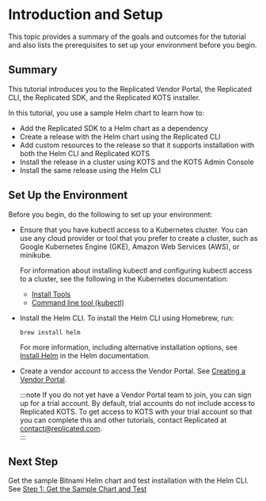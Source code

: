 # Introduction and Setup

This topic provides a summary of the goals and outcomes for the tutorial and also lists the prerequisites to set up your environment before you begin.

## Summary

This tutorial introduces you to the Replicated Vendor Portal, the Replicated CLI, the Replicated SDK, and the Replicated KOTS installer.

In this tutorial, you use a sample Helm chart to learn how to:

* Add the Replicated SDK to a Helm chart as a dependency
* Create a release with the Helm chart using the Replicated CLI
* Add custom resources to the release so that it supports installation with both the Helm CLI and Replicated KOTS
* Install the release in a cluster using KOTS and the KOTS Admin Console
* Install the same release using the Helm CLI

## Set Up the Environment

Before you begin, do the following to set up your environment:

* Ensure that you have kubectl access to a Kubernetes cluster. You can use any cloud provider or tool that you prefer to create a cluster, such as Google Kubernetes Engine (GKE), Amazon Web Services (AWS), or minikube.

  For information about installing kubectl and configuring kubectl access to a cluster, see the following in the Kubernetes documentation:
    * [Install Tools](https://kubernetes.io/docs/tasks/tools/)
    * [Command line tool (kubectl)](https://kubernetes.io/docs/reference/kubectl/)

* Install the Helm CLI. To install the Helm CLI using Homebrew, run: 

   ```
   brew install helm
   ```

   For more information, including alternative installation options, see [Install Helm](https://helm.sh/docs/intro/install/) in the Helm documentation.

* Create a vendor account to access the Vendor Portal. See [Creating a Vendor Portal](/vendor/vendor-portal-creating-account).

  :::note
  If you do not yet have a Vendor Portal team to join, you can sign up for a trial account. By default, trial accounts do not include access to Replicated KOTS. To get access to KOTS with your trial account so that you can complete this and other tutorials, contact Replicated at contact@replicated.com.  
  :::

## Next Step

Get the sample Bitnami Helm chart and test installation with the Helm CLI. See [Step 1: Get the Sample Chart and Test](/vendor/tutorial-kots-helm-get-chart)